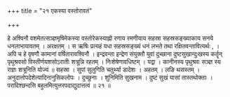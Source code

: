 +++
title = "२१ एकस्या वस्तोरावतं"

+++

हे अश्विनौ वशमेतत्सञ्ज्ञमृषिमेकस्या वस्तोरेकस्याह्नो रणाय रमणीयाय सहस्रा सहस्रसङ्ख्याकाय सनये धनलाभायावतम् । अरक्षतम् । स ऋषिः प्रत्यहं यधा सहस्रसङ्ख्यं धनं लभते तथा रक्षितवन्तावित्यर्थः , । अपि च हे वृषणौ कामानां वर्षितारावश्विनौ । इन्द्रवन्ता इन्द्रेण संयुक्तौ युवां दुच्छाना दुष्टसुखान्दुःखस्य कर्तॄन् पृथुश्रवसो विस्तीर्णयशसोऽरातीः शत्रून्नि रहतम् । निःशेषेणावधिष्टम् । यद्वा । कानीनस्य पृथुश्रवः सञ्ज्ञ स्य राज्ञः शत्रूनिति योज्यं ॥ सहस्रा । सुपां सुलुगिति चतुर्थ्या डादेशः । अहतम् । लङि थसस्तम् । अनुदात्तोपदेशेत्यादिनानुसिकलोपः । दुच्छुनाः । शुनिमिति सुखनाम । दुष्टं सुखं यासां तास्तथोक्ताः । परादिश्छन्दसि बहुलमित्युत्तरपदाद्युदात्तत्वं ॥ २१ ॥